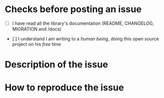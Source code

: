 # Checks before posting an issue

- [ ] I have read all the library's documentation (README, CHANGELOG, MIGRATION and /docs)
- [ ] I understand I am writing to a *human being*, doing this open source project on his *free* time

<!-- Otherwise the issue will be closed. -->

# Description of the issue

<!-- Be precise, a vague description will not allow to find the problem. -->

# How to reproduce the issue

<!-- Hundred of tests are already checking most scenarios work, so without reproduction steps I will not be able to help. -->
